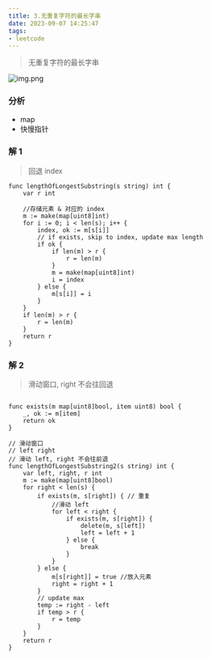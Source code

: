 ```yaml
---
title: 3.无重复字符的最长字串
date: 2023-09-07 14:25:47
tags:
- leetcode 
---
```



> 无重复字符的最长字串

![img.png](..%2Fimages%2Fcover%2Fimg.png)

### 分析

- map
- 快慢指针
<!--more-->

### 解 1

> 回退 index

```shell
func lengthOfLongestSubstring(s string) int {
	var r int

	//存储元素 & 对应的 index
	m := make(map[uint8]int)
	for i := 0; i < len(s); i++ {
		index, ok := m[s[i]]
		// if exists, skip to index, update max length
		if ok {
			if len(m) > r {
				r = len(m)
			}
			m = make(map[uint8]int)
			i = index
		} else {
			m[s[i]] = i
		}
	}
	if len(m) > r {
		r = len(m)
	}
	return r
}
```

### 解 2

> 滑动窗口, right 不会往回退

```shell

func exists(m map[uint8]bool, item uint8) bool {
	_, ok := m[item]
	return ok
}

// 滑动窗口
// left right
// 滑动 left, right 不会往前退
func lengthOfLongestSubstring2(s string) int {
	var left, right, r int
	m := make(map[uint8]bool)
	for right < len(s) {
		if exists(m, s[right]) { // 重复
			//滑动 left
			for left < right {
				if exists(m, s[right]) {
					delete(m, s[left])
					left = left + 1
				} else {
					break
				}
			}
		} else {
			m[s[right]] = true //放入元素
			right = right + 1
		}
		// update max
		temp := right - left
		if temp > r {
			r = temp
		}
	}
	return r
}
```